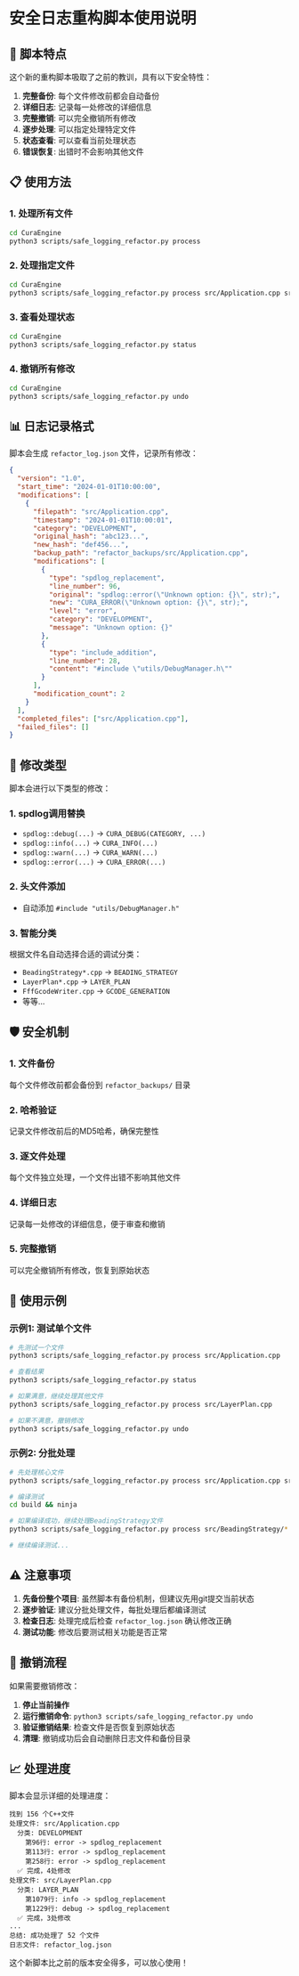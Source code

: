 # 安全日志重构脚本使用说明

## 🎯 脚本特点

这个新的重构脚本吸取了之前的教训，具有以下安全特性：

1. **完整备份**: 每个文件修改前都会自动备份
2. **详细日志**: 记录每一处修改的详细信息
3. **完整撤销**: 可以完全撤销所有修改
4. **逐步处理**: 可以指定处理特定文件
5. **状态查看**: 可以查看当前处理状态
6. **错误恢复**: 出错时不会影响其他文件

## 📋 使用方法

### 1. 处理所有文件
```bash
cd CuraEngine
python3 scripts/safe_logging_refactor.py process
```

### 2. 处理指定文件
```bash
cd CuraEngine
python3 scripts/safe_logging_refactor.py process src/Application.cpp src/LayerPlan.cpp
```

### 3. 查看处理状态
```bash
cd CuraEngine
python3 scripts/safe_logging_refactor.py status
```

### 4. 撤销所有修改
```bash
cd CuraEngine
python3 scripts/safe_logging_refactor.py undo
```

## 📊 日志记录格式

脚本会生成 `refactor_log.json` 文件，记录所有修改：

```json
{
  "version": "1.0",
  "start_time": "2024-01-01T10:00:00",
  "modifications": [
    {
      "filepath": "src/Application.cpp",
      "timestamp": "2024-01-01T10:00:01",
      "category": "DEVELOPMENT",
      "original_hash": "abc123...",
      "new_hash": "def456...",
      "backup_path": "refactor_backups/src/Application.cpp",
      "modifications": [
        {
          "type": "spdlog_replacement",
          "line_number": 96,
          "original": "spdlog::error(\"Unknown option: {}\", str);",
          "new": "CURA_ERROR(\"Unknown option: {}\", str);",
          "level": "error",
          "category": "DEVELOPMENT",
          "message": "Unknown option: {}"
        },
        {
          "type": "include_addition",
          "line_number": 28,
          "content": "#include \"utils/DebugManager.h\""
        }
      ],
      "modification_count": 2
    }
  ],
  "completed_files": ["src/Application.cpp"],
  "failed_files": []
}
```

## 🔧 修改类型

脚本会进行以下类型的修改：

### 1. spdlog调用替换
- `spdlog::debug(...)` → `CURA_DEBUG(CATEGORY, ...)`
- `spdlog::info(...)` → `CURA_INFO(...)`
- `spdlog::warn(...)` → `CURA_WARN(...)`
- `spdlog::error(...)` → `CURA_ERROR(...)`

### 2. 头文件添加
- 自动添加 `#include "utils/DebugManager.h"`

### 3. 智能分类
根据文件名自动选择合适的调试分类：
- `BeadingStrategy*.cpp` → `BEADING_STRATEGY`
- `LayerPlan*.cpp` → `LAYER_PLAN`
- `FffGcodeWriter.cpp` → `GCODE_GENERATION`
- 等等...

## 🛡️ 安全机制

### 1. 文件备份
每个文件修改前都会备份到 `refactor_backups/` 目录

### 2. 哈希验证
记录文件修改前后的MD5哈希，确保完整性

### 3. 逐文件处理
每个文件独立处理，一个文件出错不影响其他文件

### 4. 详细日志
记录每一处修改的详细信息，便于审查和撤销

### 5. 完整撤销
可以完全撤销所有修改，恢复到原始状态

## 📝 使用示例

### 示例1: 测试单个文件
```bash
# 先测试一个文件
python3 scripts/safe_logging_refactor.py process src/Application.cpp

# 查看结果
python3 scripts/safe_logging_refactor.py status

# 如果满意，继续处理其他文件
python3 scripts/safe_logging_refactor.py process src/LayerPlan.cpp

# 如果不满意，撤销修改
python3 scripts/safe_logging_refactor.py undo
```

### 示例2: 分批处理
```bash
# 先处理核心文件
python3 scripts/safe_logging_refactor.py process src/Application.cpp src/FffGcodeWriter.cpp

# 编译测试
cd build && ninja

# 如果编译成功，继续处理BeadingStrategy文件
python3 scripts/safe_logging_refactor.py process src/BeadingStrategy/*.cpp

# 继续编译测试...
```

## ⚠️ 注意事项

1. **先备份整个项目**: 虽然脚本有备份机制，但建议先用git提交当前状态
2. **逐步验证**: 建议分批处理文件，每批处理后都编译测试
3. **检查日志**: 处理完成后检查 `refactor_log.json` 确认修改正确
4. **测试功能**: 修改后要测试相关功能是否正常

## 🔄 撤销流程

如果需要撤销修改：

1. **停止当前操作**
2. **运行撤销命令**: `python3 scripts/safe_logging_refactor.py undo`
3. **验证撤销结果**: 检查文件是否恢复到原始状态
4. **清理**: 撤销成功后会自动删除日志文件和备份目录

## 📈 处理进度

脚本会显示详细的处理进度：

```
找到 156 个C++文件
处理文件: src/Application.cpp
  分类: DEVELOPMENT
    第96行: error -> spdlog_replacement
    第113行: error -> spdlog_replacement
    第258行: error -> spdlog_replacement
  ✅ 完成，4处修改
处理文件: src/LayerPlan.cpp
  分类: LAYER_PLAN
    第1079行: info -> spdlog_replacement
    第1229行: debug -> spdlog_replacement
  ✅ 完成，3处修改
...
总结: 成功处理了 52 个文件
日志文件: refactor_log.json
```

这个新脚本比之前的版本安全得多，可以放心使用！
